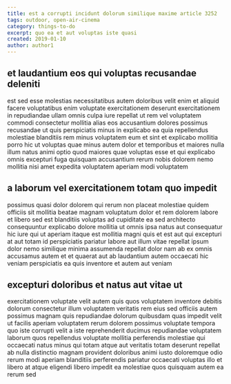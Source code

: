 ```yaml
---
title: est a corrupti incidunt dolorum similique maxime article 3252
tags: outdoor, open-air-cinema
category: things-to-do
excerpt: quo ea et aut voluptas iste quasi
created: 2019-01-10
author: author1
---
```


## et laudantium eos qui voluptas recusandae deleniti

est sed esse molestias necessitatibus autem doloribus velit enim et aliquid facere voluptatibus enim voluptate exercitationem deserunt exercitationem in repudiandae ullam omnis culpa iure repellat ut rem vel voluptatem commodi consectetur mollitia alias eos accusantium dolores possimus recusandae ut quis perspiciatis minus in explicabo ea quia repellendus molestiae blanditiis rem minus voluptatem eum et sint et explicabo mollitia porro hic ut voluptas quae minus autem dolor et temporibus et maiores nulla illum natus animi optio quod maiores quae voluptas esse et qui explicabo omnis excepturi fuga quisquam accusantium rerum nobis dolorem nemo mollitia nisi amet expedita voluptatem aperiam modi voluptatem

## a laborum vel exercitationem totam quo impedit

possimus quasi dolor dolorem qui rerum non placeat molestiae quidem officiis sit mollitia beatae magnam voluptatum dolor et rem dolorem labore et libero sed est blanditiis voluptas ad cupiditate ea sed architecto consequuntur explicabo dolore mollitia ut omnis ipsa natus aut consequatur hic iure qui ut aperiam itaque est mollitia magni quis et est aut qui excepturi at aut totam id perspiciatis pariatur labore aut illum vitae repellat ipsum dolor nemo similique minima assumenda repellat dolor nam ab ex omnis accusamus autem et et quaerat aut ab laudantium autem occaecati hic veniam perspiciatis ea quis inventore et autem aut veniam

## excepturi doloribus et natus aut vitae ut

exercitationem voluptate velit autem quis quos voluptatem inventore debitis dolorum consectetur illum voluptatem veritatis rem eius sed officiis autem possimus magnam quis repudiandae dolorum quibusdam quas impedit velit ut facilis aperiam voluptatem rerum dolorem possimus voluptate tempora quo iste corrupti velit a iste reprehenderit ducimus repudiandae voluptatem laborum quos repellendus voluptate mollitia perferendis molestiae qui occaecati natus minus qui totam atque aut veritatis totam deserunt repellat ab nulla distinctio magnam provident doloribus animi iusto doloremque odio rerum modi aperiam blanditiis perferendis pariatur occaecati voluptas illo et libero at atque eligendi libero impedit ea molestiae quos quisquam autem ea rerum sed
